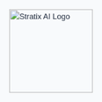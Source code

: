 <html lang="en">
<head>
    <meta charset="UTF-8">
    <meta name="viewport" content="width=device-width, initial-scale=1.0, maximum-scale=1.0, user-scalable=no">
    <meta name="description" content="Stratix AI - Cutting-edge AI solutions for businesses">
    <!-- OpenGraph / Social Media Meta Tags -->
    <meta property="og:title" content="Stratix AI | AI Solutions for Business Growth">
    <meta property="og:description" content="Innovative AI solutions designed to help startups and growing businesses compete in the digital age.">
    <meta property="og:type" content="website">
    <meta property="og:url" content="https://stratixai.com">
    <meta property="og:image" content="https://res.cloudinary.com/dhpl09d00/image/upload/v1744120867/Screenshot_2025-04-07_at_9.52.00_PM_vpj01g.png">
    <!-- Favicon -->
    <link rel="icon" href="https://res.cloudinary.com/dhpl09d00/image/upload/v1744120867/Screenshot_2025-04-07_at_9.52.00_PM_vpj01g.png" type="image/png">
    <title>Stratix AI | AI Solutions for Business Growth</title>
    <!-- Preconnect to external resources -->
    <link rel="preconnect" href="https://fonts.googleapis.com">
    <link rel="preconnect" href="https://fonts.gstatic.com" crossorigin>
    <link href="https://fonts.googleapis.com/css2?family=Space+Grotesk:wght@300;400;500;600;700&display=swap" rel="stylesheet">
    <link rel="preload" href="https://cdnjs.cloudflare.com/ajax/libs/font-awesome/6.4.0/css/all.min.css" as="style" onload="this.onload=null;this.rel='stylesheet'">
    <noscript><link rel="stylesheet" href="https://cdnjs.cloudflare.com/ajax/libs/font-awesome/6.4.0/css/all.min.css"></noscript>
    <link rel="preload" href="https://cdn.jsdelivr.net/npm/locomotive-scroll@4.1.4/dist/locomotive-scroll.min.css" as="style" onload="this.onload=null;this.rel='stylesheet'">
    <noscript><link rel="stylesheet" href="https://cdn.jsdelivr.net/npm/locomotive-scroll@4.1.4/dist/locomotive-scroll.min.css"></noscript>
    <!-- Structured Data -->
    <script type="application/ld+json">
    {
      "@context": "https://schema.org",
      "@type": "Organization",
      "name": "Stratix AI",
      "url": "https://stratixai.com",
      "logo": "https://res.cloudinary.com/dhpl09d00/image/upload/v1744120867/Screenshot_2025-04-07_at_9.52.00_PM_vpj01g.png",
      "description": "Innovative AI solutions for the modern business",
      "address": {
        "@type": "PostalAddress",
        "addressLocality": "San Francisco",
        "addressRegion": "CA",
        "postalCode": "94107",
        "addressCountry": "US"
      },
      "contactPoint": {
        "@type": "ContactPoint",
        "contactType": "customer support",
        "email": "contact@stratixai.com"
      }
    }
    </script>
    <style>
        :root {
            --primary: #2563eb;
            --primary-dark: #1d4ed8;
            --dark: #1e293b;
            --light: #f8fafc;
            --gray: #94a3b8;
            --success: #10b981;
            --cursor-x: 0px;
            --cursor-y: 0px;
        }
       body {
    cursor: default; /* Set cursor visibility for better accessibility */
}
        body {
            font-family: 'Space Grotesk', sans-serif;
            line-height: 1.6;
            color: var(--dark);
            background-color: var(--light);
            overflow-x: hidden;
            transition: background 0.5s ease;
        }
        /* Dark Mode */
        body.dark-mode {
            background-color: #0f172a;
            color: #f8fafc;
        }
        body.dark-mode section:nth-child(even) {
            background-color: #1e293b;
        }
        body.dark-mode .tech-card,
        body.dark-mode .network-node,
        body.dark-mode .contact-form {
            background-color: #1e293b;
            border-color: #334155;
            color: #f8fafc;
        }
        body.dark-mode p {
            color: #cbd5e1;
        }
        body.dark-mode input,
        body.dark-mode textarea,
        body.dark-mode select {
            background: #1e293b;
            border-color: #334155;
            color: #f8fafc;
        }
        /* Splash Screen */
        #splash {
            position: fixed;
            top: 0;
            left: 0;
            width: 100%;
            height: 100%;
            background-color: var(--light);
            display: flex;
            justify-content: center;
            align-items: center;
            z-index: 9999;
            transition: opacity 1s ease;
        }
        #splash img {
            width: 150px;
            height: auto;
            animation: pulse 2s infinite;
        }
        @keyframes pulse {
            0% { transform: scale(1); }
            50% { transform: scale(1.1); }
            100% { transform: scale(1); }
        }
        /* Floating Shapes Background */
        .floating-shapes {
            position: absolute;
            width: 100%;
            height: 100%;
            overflow: hidden;
            z-index: -1;
            top: 0;
            left: 0;
        }
        .shape {
            position: absolute;
            opacity: 0.15;
            filter: blur(60px);
            border-radius: 50%;
        }
        .shape-1 {
            width: 400px;
            height: 400px;
            background: var(--primary);
            top: 10%;
            left: 5%;
            animation: float 15s infinite ease-in-out;
        }
        .shape-2 {
            width: 300px;
            height: 300px;
            background: #10b981;
            bottom: 15%;
            right: 10%;
            animation: float 12s infinite ease-in-out reverse;
        }
        .shape-3 {
            width: 250px;
            height: 250px;
            background: #7c3aed;
            top: 40%;
            right: 20%;
            animation: float 18s infinite ease-in-out;
            animation-delay: 2s;
        }
        @keyframes float {
            0%, 100% { transform: translate(0, 0) rotate(0deg); }
            50% { transform: translate(30px, 40px) rotate(5deg); }
        }
        /* Gradient Backgrounds */
        .gradient-bg {
            background: radial-gradient(circle at 70% 30%, rgba(37, 99, 235, 0.08) 0%, rgba(255,255,255,1) 60%);
        }
        body.dark-mode .gradient-bg {
            background: radial-gradient(circle at 70% 30%, rgba(37, 99, 235, 0.1) 0%, rgba(15, 23, 42, 1) 60%);
        }
        .gradient-text {
            background: linear-gradient(90deg, var(--primary), #7c3aed);
            -webkit-background-clip: text;
            -webkit-text-fill-color: transparent;
            display: inline;
        }
        /* Tech Cards */
        .tech-card {
            background: white;
            border-radius: 16px;
            padding: 2rem;
            box-shadow: 0 10px 30px rgba(0, 0, 0, 0.05);
            position: relative;
            overflow: hidden;
            transition: transform 0.4s ease, box-shadow 0.4s ease;
            border: 1px solid rgba(0, 0, 0, 0.03);
            will-change: transform;
        }
        body.dark-mode .tech-card {
            box-shadow: 0 10px 30px rgba(0, 0, 0, 0.2);
        }
        .tech-card::before {
            content: '';
            position: absolute;
            top: -50%;
            left: -50%;
            width: 200%;
            height: 200%;
            background: linear-gradient(45deg, transparent, rgba(37, 99, 235, 0.03), transparent);
            transform: rotate(45deg);
            z-index: 0;
            transition: all 0.6s ease;
        }
        .tech-card:hover {
            transform: translateY(-8px);
            box-shadow: 0 15px 40px rgba(0, 0, 0, 0.1);
        }
        body.dark-mode .tech-card:hover {
            box-shadow: 0 15px 40px rgba(0, 0, 0, 0.3);
        }
        .tech-card:hover::before {
            transform: rotate(45deg) translate(10%, 10%);
        }
        /* AI Chips */
        .ai-chip {
            display: inline-block;
            background: rgba(37, 99, 235, 0.1);
            color: var(--primary);
            padding: 0.5rem 1rem;
            border-radius: 100px;
            font-size: 0.9rem;
            margin-right: 0.5rem;
            margin-bottom: 0.5rem;
            transition: all 0.3s ease;
        }
        body.dark-mode .ai-chip {
            background: rgba(37, 99, 235, 0.2);
        }
        .ai-chip:hover {
            background: rgba(37, 99, 235, 0.2);
            transform: translateY(-2px);
        }
        body.dark-mode .ai-chip:hover {
            background: rgba(37, 99, 235, 0.3);
        }
        /* Animated Illustrations */
        .animated-illustration {
            width: 100%;
            max-width: 500px;
            height: auto;
            margin: 2rem auto;
            position: relative;
        }
        .pulse-dot {
            position: absolute;
            width: 12px;
            height: 12px;
            background: var(--primary);
            border-radius: 50%;
            animation: pulse 2s infinite;
        }
        @keyframes pulse {
            0%, 100% { transform: scale(1); opacity: 1; }
            50% { transform: scale(1.3); opacity: 0.7; }
        }
        /* Network Grid */
        .network-grid {
            display: grid;
            grid-template-columns: repeat(3, 1fr);
            gap: 1rem;
            margin: 3rem 0;
        }
        .network-node {
            background: white;
            border-radius: 12px;
            padding: 1.5rem;
            text-align: center;
            transition: all 0.3s ease;
            position: relative;
            overflow: hidden;
            will-change: transform;
        }
        .network-node::after {
            content: '';
            position: absolute;
            top: 0;
            left: 0;
            width: 100%;
            height: 4px;
            background: linear-gradient(90deg, var(--primary), #7c3aed);
        }
        .network-node:hover {
            transform: translateY(-5px);
            box-shadow: 0 10px 25px rgba(0, 0, 0, 0.08);
        }
        body.dark-mode .network-node:hover {
            box-shadow: 0 10px 25px rgba(0, 0, 0, 0.3);
        }
        /* Header */
        header {
            position: fixed;
            top: 0;
            width: 100%;
            background-color: rgba(255, 255, 255, 0.95);
            box-shadow: 0 2px 10px rgba(0, 0, 0, 0.1);
            z-index: 100;
            transition: all 0.3s ease;
            backdrop-filter: blur(10px);
        }
        body.dark-mode header {
            background-color: rgba(15, 23, 42, 0.95);
            box-shadow: 0 2px 10px rgba(0, 0, 0, 0.3);
        }
        header.scrolled {
            background-color: rgba(255, 255, 255, 0.98);
            box-shadow: 0 4px 15px rgba(0, 0, 0, 0.1);
        }
        body.dark-mode header.scrolled {
            background-color: rgba(15, 23, 42, 0.98);
        }
        nav {
            display: flex;
            justify-content: space-between;
            align-items: center;
            padding: 1rem 2rem;
            max-width: 1400px;
            margin: 0 auto;
        }
        .logo img {
            height: 40px;
            width: auto;
            transition: transform 0.3s ease;
        }
        .logo:hover img {
            transform: scale(1.05);
        }
        .nav-links {
            display: flex;
            gap: 2rem;
            align-items: center;
        }
        .nav-links a {
            text-decoration: none;
            color: var(--dark);
            font-weight: 500;
            transition: color 0.3s ease;
            position: relative;
        }
        body.dark-mode .nav-links a {
            color: #f8fafc;
        }
        .nav-links a:hover {
            color: var(--primary);
        }
        .nav-links a:after {
            content: '';
            position: absolute;
            width: 0;
            height: 2px;
            bottom: -5px;
            left: 0;
            background-color: var(--primary);
            transition: width 0.3s ease;
        }
        .nav-links a:hover:after {
            width: 100%;
        }
        .cta-btn {
            background-color: var(--primary);
            color: white;
            padding: 0.6rem 1.2rem;
            border-radius: 6px;
            font-weight: 600;
            transition: all 0.3s ease;
            position: relative;
            overflow: hidden;
        }
        .cta-btn:hover {
            background-color: var(--primary-dark);
            transform: translateY(-2px);
            box-shadow: 0 5px 15px rgba(37, 99, 235, 0.3);
        }
        .cta-btn::after {
            content: '';
            position: absolute;
            top: -50%;
            left: -50%;
            width: 200%;
            height: 200%;
            background: linear-gradient(transparent, rgba(255,255,255,0.3), transparent);
            transform: rotate(45deg);
            transition: all 0.6s ease;
        }
        .cta-btn:hover::after {
            left: 100%;
        }
        #menu-toggle {
            display: none;
            background: none;
            border: none;
            font-size: 1.5rem;
            cursor: none;
            color: var(--dark);
            transition: transform 0.3s ease;
        }
        body.dark-mode #menu-toggle {
            color: #f8fafc;
        }
        #menu-toggle:hover {
            transform: scale(1.1);
        }
        /* Dark Mode Toggle */
        .dark-mode-toggle {
            position: relative;
            width: 50px;
            height: 24px;
            background: #e2e8f0;
            border-radius: 12px;
            cursor: none;
            transition: background 0.3s ease;
            margin-left: 1rem;
        }
        body.dark-mode .dark-mode-toggle {
            background: #334155;
        }
        .toggle-thumb {
            position: absolute;
            top: 2px;
            left: 2px;
            width: 20px;
            height: 20px;
            background: var(--primary);
            border-radius: 50%;
            transition: transform 0.3s ease;
        }
        body.dark-mode .toggle-thumb {
            transform: translateX(26px);
        }
        /* Main Content */
        main {
            padding-top: 80px;
            max-width: 1400px;
            margin: 0 auto;
            position: relative;
        }
        section {
            padding: 6rem 2rem;
            scroll-margin-top: 80px;
            position: relative;
        }
        section:nth-child(even) {
            background-color: #f1f5f9;
        }
        body.dark-mode section:nth-child(even) {
            background-color: #1e293b;
        }
        h1, h2, h3 {
            line-height: 1.2;
            margin-bottom: 1.5rem;
        }
        h1 {
            font-size: 3.5rem;
            font-weight: 700;
        }
        h2 {
            font-size: 2.5rem;
            text-align: center;
            margin-bottom: 3rem;
            position: relative;
        }
        h2:after {
            content: '';
            position: absolute;
            width: 80px;
            height: 4px;
            background: linear-gradient(90deg, var(--primary), #7c3aed);
            bottom: -15px;
            left: 50%;
            transform: translateX(-50%);
            border-radius: 2px;
        }
        h3 {
            font-size: 1.5rem;
            color: var(--primary);
        }
        p {
            margin-bottom: 1rem;
            color: var(--gray);
        }
        body.dark-mode p {
            color: #94a3b8;
        }
        /* Hero Section */
        .hero {
            min-height: 80vh;
            display: flex;
            flex-direction: column;
            justify-content: center;
            align-items: center;
            text-align: center;
            position: relative;
            overflow: hidden;
        }
        .hero-content {
            position: relative;
            z-index: 2;
            max-width: 800px;
        }
        .hero p {
            font-size: 1.5rem;
            max-width: 700px;
            margin: 2rem auto;
        }
        .hero button {
            background-color: var(--primary);
            color: white;
            border: none;
            padding: 1rem 2rem;
            font-size: 1.1rem;
            border-radius: 8px;
            cursor: none;
            font-weight: 600;
            transition: all 0.4s ease;
            position: relative;
            overflow: hidden;
            box-shadow: 0 10px 20px rgba(37, 99, 235, 0.2);
        }
        .hero button:hover {
            background-color: var(--primary-dark);
            transform: translateY(-5px);
            box-shadow: 0 15px 30px rgba(37, 99, 235, 0.3);
        }
        .hero button::after {
            content: '';
            position: absolute;
            top: -50%;
            left: -50%;
            width: 200%;
            height: 200%;
            background: linear-gradient(transparent, rgba(255,255,255,0.4), transparent);
            transform: rotate(45deg);
            transition: all 0.6s ease;
        }
        .hero button:hover::after {
            left: 100%;
        }
        /* Typing Animation */
        .typing-text {
            display: inline-block;
            position: relative;
        }
        .typing-text::after {
            content: '|';
            position: absolute;
            right: -8px;
            animation: blink 0.7s infinite;
        }
        @keyframes blink {
            0%, 100% { opacity: 1; }
            50% { opacity: 0; }
        }
        /* Grid Layouts */
        .services-list, .industries-list {
            display: grid;
            grid-template-columns: repeat(auto-fit, minmax(300px, 1fr));
            gap: 2rem;
            margin-top: 2rem;
        }
        /* Contact Form */
        .contact-form {
            max-width: 600px;
            margin: 0 auto;
            background: white;
            padding: 2.5rem;
            border-radius: 16px;
            box-shadow: 0 10px 30px rgba(0, 0, 0, 0.08);
            position: relative;
            overflow: hidden;
        }
        body.dark-mode .contact-form {
            box-shadow: 0 10px 30px rgba(0, 0, 0, 0.2);
        }
        .contact-form::before {
            content: '';
            position: absolute;
            top: 0;
            left: 0;
            width: 100%;
            height: 5px;
            background: linear-gradient(90deg, var(--primary), #7c3aed);
        }
        .contact-form p {
            text-align: center;
            margin-bottom: 2rem;
        }
        form {
            display: flex;
            flex-direction: column;
            gap: 1.5rem;
        }
        .form-group {
            position: relative;
        }
        label {
            font-weight: 500;
            color: var(--dark);
            margin-bottom: 0.5rem;
            display: block;
        }
        body.dark-mode label {
            color: #f8fafc;
        }
        input, textarea, select {
            padding: 0.8rem 1rem;
            border: 1px solid #e2e8f0;
            border-radius: 8px;
            font-family: inherit;
            font-size: 1rem;
            transition: all 0.3s ease;
            width: 100%;
            background: #f8fafc;
        }
        input:focus, textarea:focus, select:focus {
            outline: none;
            border-color: var(--primary);
            box-shadow: 0 0 0 3px rgba(37, 99, 235, 0.1);
            background: white;
        }
        body.dark-mode input:focus,
        body.dark-mode textarea:focus,
        body.dark-mode select:focus {
            background: #1e293b;
            box-shadow: 0 0 0 3px rgba(37, 99, 235, 0.2);
        }
        textarea {
            resize: vertical;
            min-height: 150px;
        }
        form button {
            background-color: var(--primary);
            color: white;
            border: none;
            padding: 1rem;
            font-size: 1rem;
            border-radius: 8px;
            cursor: none;
            font-weight: 600;
            transition: all 0.3s ease;
            margin-top: 1rem;
        }
        form button:hover {
            background-color: var(--primary-dark);
            transform: translateY(-2px);
            box-shadow: 0 5px 15px rgba(37, 99, 235, 0.2);
        }
        /* Footer */
        footer {
            text-align: center;
            padding: 3rem 2rem;
            background-color: var(--dark);
            color: white;
            position: relative;
            overflow: hidden;
        }
        footer::before {
            content: '';
            position: absolute;
            top: 0;
            left: 0;
            width: 100%;
            height: 5px;
            background: linear-gradient(90deg, var(--primary), #7c3aed);
        }
        footer p {
            color: rgba(255,255,255,0.8);
        }
        .footer-content {
            max-width: 1200px;
            margin: 0 auto;
            display: grid;
            grid-template-columns: repeat(auto-fit, minmax(200px, 1fr));
            gap: 2rem;
            text-align: left;
            padding-bottom: 2rem;
        }
        .footer-logo img {
            height: 40px;
            margin-bottom: 1rem;
            filter: brightness(0) invert(1);
        }
        .footer-links h3 {
            color: white;
            margin-bottom: 1rem;
            font-size: 1.2rem;
        }
        .footer-links ul {
            list-style: none;
        }
        .footer-links li {
            margin-bottom: 0.5rem;
        }
        .footer-links a {
            color: rgba(255,255,255,0.8);
            text-decoration: none;
            transition: color 0.3s ease;
        }
        .footer-links a:hover {
            color: white;
        }
        .social-links {
            display: flex;
            gap: 1rem;
            margin-top: 1rem;
        }
        .social-links a {
            color: white;
            width: 40px;
            height: 40px;
            border-radius: 50%;
            background: rgba(255,255,255,0.1);
            display: flex;
            align-items: center;
            justify-content: center;
            transition: all 0.3s ease;
        }
        .social-links a:hover {
            background: var(--primary);
            transform: translateY(-3px);
        }
        .footer-bottom {
            border-top: 1px solid rgba(255, 255, 255, 0.1);
            padding-top: 1.5rem;
            margin-top: 2rem;
        }
        /* Animations */
        .fade-in {
            opacity: 0;
        }
        @keyframes fadeIn {
            to { opacity: 1; }
        }
        /* Back to Top Button */
        #back-to-top {
            position: fixed;
            bottom: 2rem;
            right: 2rem;
            width: 50px;
            height: 50px;
            background-color: var(--primary);
            color: white;
            border: none;
            border-radius: 50%;
            display: flex;
            justify-content: center;
            align-items: center;
            cursor: none;
            opacity: 0;
            visibility: hidden;
            transition: all 0.3s ease;
            z-index: 99;
            box-shadow: 0 5px 15px rgba(0, 0, 0, 0.1);
        }
        #back-to-top.visible {
            opacity: 1;
            visibility: visible;
        }
        #back-to-top:hover {
            background-color: var(--primary-dark);
            transform: translateY(-5px);
        }
        /* Loading Bar */
        .loading-bar {
            position: fixed;
            top: 0;
            left: 0;
            height: 3px;
            background: linear-gradient(90deg, var(--primary), #7c3aed);
            z-index: 1000;
            transition: width 0.4s ease;
        }
        /* Mobile Styles */
        @media (max-width: 768px) {
            h1 {
                font-size: 2.5rem;
            }
            h2 {
                font-size: 2rem;
            }
            .nav-links {
                position: fixed;
                top: 80px;
                left: 0;
                width: 100%;
                background-color: white;
                flex-direction: column;
                gap: 1rem;
                padding: 2rem;
                box-shadow: 0 10px 15px rgba(0, 0, 0, 0.1);
                transform: translateY(-150%);
                transition: transform 0.3s ease;
            }
            body.dark-mode .nav-links {
                background-color: #1e293b;
                box-shadow: 0 10px 15px rgba(0, 0, 0, 0.3);
            }
            .nav-links.show {
                transform: translateY(0);
            }
            .nav-links a {
                padding: 0.5rem 0;
            }
            #menu-toggle {
                display: block;
            }
            section {
                padding: 4rem 1.5rem;
            }
            .hero {
                min-height: 70vh;
                padding: 0 1.5rem;
            }
            .services-list, .industries-list {
                grid-template-columns: 1fr;
            }
            .footer-content {
                grid-template-columns: 1fr;
                text-align: center;
            }
            .footer-links {
                text-align: center;
            }
            .social-links {
                justify-content: center;
            }
            .network-grid {
                grid-template-columns: 1fr;
            }
        }
    </style>
</head>

<body>
    <div class="loading-bar"></div>
    <div id="splash">
        <img src="https://res.cloudinary.com/dhpl09d00/image/upload/v1744120867/Screenshot_2025-04-07_at_9.52.00_PM_vpj01g.png" alt="Stratix AI Logo">
    </div>
    <div class="cursor"></div>
    <div class="cursor-follower"></div>
    <div class="floating-shapes">
        <div class="shape shape-1"></div>
        <div class="shape shape-2"></div>
        <div class="shape shape-3"></div>
    </div>
    <header>
        <nav>
            <div class="logo">
                <img src="https://res.cloudinary.com/dhpl09d00/image/upload/v1744120867/Screenshot_2025-04-07_at_9.52.00_PM_vpj01g.png" alt="Stratix AI Logo" loading="lazy">
            </div>
            <div class="nav-links">
                <a href="#about" aria-label="About Section">About</a>
                <a href="#services" aria-label="Services Section">Services</a>
                <a href="#industries" aria-label="Industries Section">Industries</a>
                <a href="#contact" aria-label="Contact Section">Contact</a>
                <a class="cta-btn" href="#signup" aria-label="Free Demo">Free Demo</a>
               <button class="dark-mode-toggle" aria-label="Toggle Dark Mode">
    <span class="toggle-thumb" aria-hidden="true"></span>
</button>
            <button id="menu-toggle" aria-label="Toggle Navigation" aria-expanded="false">☰</button>
        </nav>
    </header>
    <main>
        <section class="hero gradient-bg fade-in" id="hero">
            <div class="hero-content">
                <h1>Transform Your Business with <span class="gradient-text typing-text">AI</span></h1>
                <p>Innovative AI solutions designed to help startups and growing businesses compete in the digital age.</p>
                <button onclick="window.location.href='#contact'" aria-label="Get Started">Get Started Today</button>
            </div>    
            <div class="animated-illustration">
               <svg viewBox="0 0 500 300" xmlns="http://www.w3.org/2000/svg" role="img" aria-labelledby="svgDesc">
    <title id="svgDesc">AI network illustration showing nodes and connections</title>
                    <!-- AI network illustration -->
                    <circle cx="250" cy="150" r="100" fill="none" stroke="var(--primary)" stroke-width="2" stroke-dasharray="5,5"/>
                    <circle cx="250" cy="150" r="70" fill="none" stroke="var(--primary)" stroke-width="2" stroke-dasharray="3,3"/>  
                    <!-- Nodes -->
                    <circle cx="250" cy="150" r="10" fill="var(--primary)"/>
                    <circle cx="150" cy="150" r="8" fill="var(--primary)" class="pulse-dot" style="top: 140px; left: 140px;"/>
                    <circle cx="350" cy="150" r="8" fill="var(--primary)" class="pulse-dot" style="top: 140px; left: 340px; animation-delay: 0.5s;"/>
                    <circle cx="250" cy="50" r="8" fill="var(--primary)" class="pulse-dot" style="top: 40px; left: 240px; animation-delay: 1s;"/>
                    <circle cx="250" cy="250" r="8" fill="var(--primary)" class="pulse-dot" style="top: 240px; left: 240px; animation-delay: 1.5s;"/>
                    <!-- Connecting lines -->
                   /* Move the CSS rule for reduced-motion to the stylesheet */
@media (prefers-reduced-motion: reduce) {
    * {
        animation: none;
        transition: none;
    }
}
                    <line x1="250" y1="150" x2="350" y2="150" stroke="var(--primary)" stroke-width="2" stroke-opacity="0.3"/>
                    <line x1="250" y1="150" x2="250" y2="50" stroke="var(--primary)" stroke-width="2" stroke-opacity="0.3"/>
                    <line x1="250" y1="150" x2="250" y2="250" stroke="var(--primary)" stroke-width="2" stroke-opacity="0.3"/>
                </svg>
            </div>
        </section>
        <section id="about" class="fade-in">
            <h2>About Us</h2>
            <div class="about-content">
                <div class="tech-card" style="max-width: 1000px; margin: 0 auto;">
                    <h3 style="color: var(--primary); margin-bottom: 1rem;">The Future of Business AI Starts Here</h3>
                    <p>Stratix AI is a forward-thinking startup dedicated to bringing powerful AI solutions to businesses at all stages. Founded in 2024, we're building the tools that will help shape the future of intelligent business operations.</p>
                    <p>Our team combines cutting-edge technical expertise with a deep understanding of business challenges. We're passionate about creating AI solutions that are both powerful and accessible.</p>
                    <div style="margin-top: 2rem; display: flex; flex-wrap: wrap;">
                        <span class="ai-chip"><i class="fas fa-bolt" style="margin-right: 5px;"></i> Fast Implementation</span>
                        <span class="ai-chip"><i class="fas fa-lock" style="margin-right: 5px;"></i> Secure By Design</span>
                        <span class="ai-chip"><i class="fas fa-sync-alt" style="margin-right: 5px;"></i> Continuous Learning</span>
    <span class="ai-chip"><i class="fas fa-expand" style="margin-right: 5px;"></i> Scalable Solutions</span>
                    </div>
                </div>
                <div class="network-grid">
                    <div class="network-node">
                        <i class="fas fa-rocket" style="font-size: 2rem; color: var(--primary); margin-bottom: 1rem;"></i>
                        <h3>Innovation</h3>
                        <p>Pushing boundaries with cutting-edge AI research</p>
                    </div>
                    <div class="network-node">
                        <i class="fas fa-handshake" style="font-size: 2rem; color: var(--primary); margin-bottom: 1rem;"></i>
                        <h3>Partnership</h3>
                        <p>Collaborative approach to solving problems</p>
                    </div>
                    <div class="network-node">
                        <i class="fas fa-lightbulb" style="font-size: 2rem; color: var(--primary); margin-bottom: 1rem;"></i>
                        <h3>Creativity</h3>
                        <p>Unique solutions tailored to your needs</p>
                    </div>
                </div>
            </div>
        </section>
        <section id="services" class="fade-in gradient-bg">
            <h2>Our Services</h2>
            <div class="services-list">
                <div class="tech-card">
                    <h3><i class="fas fa-robot" style="margin-right: 10px;"></i> AI Consulting</h3>
                    <p>Strategic guidance to help you identify the best AI opportunities for your specific business needs and goals.</p>
                    <div style="margin-top: 1rem;">
                        <span class="ai-chip">Strategy</span>
                        <span class="ai-chip">Roadmapping</span>
                        <span class="ai-chip">Implementation</span>
                    </div>
                </div>
                <div class="tech-card">
                    <h3><i class="fas fa-brain" style="margin-right: 10px;"></i> Machine Learning</h3>
                    <p>Custom ML models designed to extract insights from your data and automate complex processes.</p>
                    <div style="margin-top: 1rem;">
                        <span class="ai-chip">Predictive Analytics</span>
                        <span class="ai-chip">Automation</span>
                    </div>
                </div>
                <div class="tech-card">
                    <h3><i class="fas fa-comment-dots" style="margin-right: 10px;"></i> NLP Solutions</h3>
                    <p>Natural language processing to help you understand and interact with customers more effectively.</p>
                    <div style="margin-top: 1rem;">
                        <span class="ai-chip">Chatbots</span>
                        <span class="ai-chip">Sentiment Analysis</span>
                    </div>
                </div>
                <div class="tech-card">
                    <h3><i class="fas fa-chart-line" style="margin-right: 10px;"></i> Data Analytics</h3>
                    <p>Transform your raw data into actionable insights with our advanced analytics platforms.</p>
                    <div style="margin-top: 1rem;">
                        <span class="ai-chip">Visualization</span>
                        <span class="ai-chip">Real-time</span>
                        <span class="ai-chip">Dashboards</span>
                    </div>
                </div>
                <div class="tech-card">
                    <h3><i class="fas fa-cogs" style="margin-right: 10px;"></i> Process Automation</h3>
                    <p>Streamline operations and reduce costs with intelligent automation solutions.</p>
                    <div style="margin-top: 1rem;">
                        <span class="ai-chip">RPA</span>
                        <span class="ai-chip">Workflows</span>
                    </div>
                </div>
                <div class="tech-card">
                    <h3><i class="fas fa-shield-alt" style="margin-right: 10px;"></i> AI Security</h3>
                    <p>Protect your business with AI-powered threat detection and prevention systems.</p>
                    <div style="margin-top: 1rem;">
                        <span class="ai-chip">Anomaly Detection</span>
                        <span class="ai-chip">Fraud Prevention</span>
                    </div>
                </div>
            </div>
        </section>
        <section id="industries" class="fade-in">
            <h2>Industries We Serve</h2>
            <div class="industries-list">
                <div class="tech-card">
                    <h3><i class="fas fa-heartbeat" style="margin-right: 10px;"></i> Healthcare</h3>
                    <p>AI solutions for diagnostics, patient care optimization, and medical research acceleration.</p>
                </div>
                <div class="tech-card">
                    <h3><i class="fas fa-money-bill-wave" style="margin-right: 10px;"></i> Finance</h3>
                    <p>Fraud detection, risk assessment, algorithmic trading, and personalized banking.</p>
                </div>
                <div class="tech-card">
                    <h3><i class="fas fa-shopping-cart" style="margin-right: 10px;"></i> Retail</h3>
                    <p>Personalized recommendations, inventory optimization, and customer experience enhancement.</p>
                </div>
                <div class="tech-card">
                    <h3><i class="fas fa-industry" style="margin-right: 10px;"></i> Manufacturing</h3>
                    <p>Predictive maintenance, quality control, and supply chain optimization.</p>
                </div>
                <div class="tech-card">
                    <h3><i class="fas fa-graduation-cap" style="margin-right: 10px;"></i> Education</h3>
                    <p>Adaptive learning platforms, automated grading, and student performance analytics.</p>
                </div>
                <div class="tech-card">
                    <h3><i class="fas fa-truck" style="margin-right: 10px;"></i> Logistics</h3>
                    <p>Route optimization, demand forecasting, and autonomous delivery systems.</p>
                </div>
            </div>
        </section>
        <section id="contact" class="fade-in gradient-bg">
            <h2>Get In Touch</h2>
            <div class="contact-form">
                <p>Ready to transform your business with AI? Contact us for a free consultation.</p>
                <form id="contactForm">
                    <input type="hidden" name="_csrf" value="csrf-token-placeholder">
                    <div class="form-group">
                        <label for="name">Name</label>
                        <input type="text" id="name" name="name" required aria-required="true">
                    </div>
                    <div class="form-group">
                        <label for="email">Email</label>
                        <input type="email" id="email" name="email" required aria-required="true">
                    </div>
                    <div class="form-group">
                        <label for="company">Company</label>
                        <input type="text" id="company" name="company">
                    </div>
                    <div class="form-group">
                        <label for="service">Service of Interest</label>
                        <select id="service" name="service" aria-label="Select a service">
                            <option value="">Select a service</option>
                            <option value="consulting">AI Consulting</option>
                            <option value="ml">Machine Learning</option>
                            <option value="nlp">NLP Solutions</option>
                            <option value="analytics">Data Analytics</option>
                            <option value="automation">Process Automation</option>
                            <option value="security">AI Security</option>
                        </select>
                    </div>
                    <div class="form-group">
                        <label for="message">Message</label>
                        <textarea id="message" name="message" required aria-required="true"></textarea>
                    </div>
                    <div class="form-group" aria-live="polite" id="formStatus"></div>
                    <button type="submit" aria-label="Send Message">Send Message</button>
                </form>
            </div>
        </section>
    </main>
    <footer>
        <div class="footer-content">
            <div class="footer-logo">
                <img src="https://res.cloudinary.com/dhpl09d00/image/upload/v1744120867/Screenshot_2025-04-07_at_9.52.00_PM_vpj01g.png" alt="Stratix AI Logo" loading="lazy">
                <p>Innovative AI solutions for the modern business.</p>
                <div class="social-links">
                    <a href="#" aria-label="Twitter"><i class="fab fa-twitter"></i></a>
                    <a href="#" aria-label="LinkedIn"><i class="fab fa-linkedin-in"></i></a>
                    <a href="#" aria-label="GitHub"><i class="fab fa-github"></i></a>
                    <a href="#" aria-label="YouTube"><i class="fab fa-youtube"></i></a>
                </div>
            </div>
            <div class="footer-links">
                <h3>Company</h3>
                <ul>
                    <li><a href="#about">About Us</a></li>
                    <li><a href="#services">Services</a></li>
                    <li><a href="#industries">Industries</a></li>
                    <li><a href="#">Careers</a></li>
                    <li><a href="#">Blog</a></li>
                </ul>
            </div>
            <div class="footer-links">
                <h3>Resources</h3>
                <ul>
                    <li><a href="#">Documentation</a></li>
                    <li><a href="#">API Reference</a></li>
                    <li><a href="#">Case Studies</a></li>
                    <li><a href="#">Whitepapers</a></li>
                    <li><a href="#">FAQ</a></li>
                </ul>
            </div>
            <div class="footer-links">
                <h3>Legal</h3>
                <ul>
                    <li><a href="#">Privacy Policy</a></li>
                    <li><a href="#">Terms of Service</a></li>
                    <li><a href="#">Security</a></li>
                    <li><a href="#">Cookie Policy</a></li>
                </ul>
            </div>
        </div>
        <div class="footer-bottom">
            <p>&copy; 2024 Stratix AI. All rights reserved.</p>
        </div>
    </footer>
    <button id="back-to-top" aria-label="Back to Top">
        <i class="fas fa-arrow-up"></i>
    </button>
    <script src="https://cdn.jsdelivr.net/npm/locomotive-scroll@4.1.4/dist/locomotive-scroll.min.js"></script>
    <script>
        // Feature detection
        const supportsSmoothScroll = 'scrollBehavior' in document.documentElement.style;
        // Wait for the DOM to be fully loaded
        document.addEventListener('DOMContentLoaded', function() {
            // Splash screen animation
            setTimeout(function() {
                const splash = document.getElementById('splash');
                if (splash) {
                    splash.style.opacity = '0';
                    setTimeout(function() {
                        splash.style.display = 'none';
                    }, 1000);
                }
            }, 1500);
            // Initialize Locomotive Scroll with fallback
           try {
    const mainElement = document.querySelector('main');
    if (mainElement) {
        const scroll = new LocomotiveScroll({
            el: mainElement,
            smooth: true,
            smartphone: { smooth: true },
            tablet: { smooth: true }
        });
    }
}
                // Update scroll when content changes
                if (scroll && typeof scroll.update === 'function') {
                    scroll.update();
                }
            } catch (e) {
                console.error('Locomotive Scroll initialization failed:', e);
                if (supportsSmoothScroll) {
                    document.documentElement.style.scrollBehavior = 'smooth';
                }
            }
            // Custom cursor with fallback for touch devices
            if (!('ontouchstart' in window || navigator.maxTouchPoints)) {
                const cursor = document.querySelector('.cursor');
                const cursorFollower = document.querySelector('.cursor-follower');
                const links = document.querySelectorAll('a, button, .ai-chip, input, textarea, select');
                document.addEventListener('mousemove', (e) => {
                    if (cursor) {
                        cursor.style.left = e.clientX + 'px';
                        cursor.style.top = e.clientY + 'px';
                    }
                    // Follower with delay
                    setTimeout(() => {
                        if (cursorFollower) {
                            cursorFollower.style.left = e.clientX + 'px';
                            cursorFollower.style.top = e.clientY + 'px';
                        }
                    }, 100);
                });
                // Cursor hover effects
                if (links.length && cursor && cursorFollower) {
                    links.forEach(link => {
                        link.addEventListener('mouseenter', () => {
                            cursor.style.transform = 'translate(-50%, -50%) scale(1.5)';
                            cursorFollower.style.transform = 'translate(-50%, -50%) scale(1.2)';
                        });  
                        link.addEventListener('mouseleave', () => {
                            cursor.style.transform = 'translate(-50%, -50%) scale(1)';
                            cursorFollower.style.transform = 'translate(-50%, -50%) scale(1)';
                        });
                    });
                }
            } else {
                // Remove custom cursor elements on touch devices
                const cursor = document.querySelector('.cursor');
                const cursorFollower = document.querySelector('.cursor-follower');
                if (cursor) cursor.remove();
                if (cursorFollower) cursorFollower.remove();
                document.body.style.cursor = 'default';
            }
            // Mobile menu toggle with ARIA attributes
            const menuToggle = document.getElementById('menu-toggle');
            const navLinks = document.querySelector('.nav-links');
            if (menuToggle && navLinks) {
                menuToggle.addEventListener('click', () => {
                    const isExpanded = navLinks.classList.toggle('show');
                    menuToggle.setAttribute('aria-expanded', isExpanded);
                    menuToggle.textContent = isExpanded ? '✕' : '☰';
                });
            }
            // Close mobile menu when clicking a link
            document.querySelectorAll('.nav-links a').forEach(link => {
                link.addEventListener('click', () => {
                    if (window.innerWidth <= 768 && navLinks && menuToggle) {
                        navLinks.classList.remove('show');
                        menuToggle.setAttribute('aria-expanded', 'false');
                        menuToggle.textContent = '☰';
                    }
                });
            });
            // Dark mode toggle with localStorage
            const darkModeToggle = document.querySelector('.dark-mode-toggle');
            if (darkModeToggle) {
                darkModeToggle.addEventListener('click', toggleDarkMode);
                darkModeToggle.addEventListener('keydown', (e) => {
                    if (e.key === 'Enter' || e.key === ' ') {
                        e.preventDefault();
                        toggleDarkMode();
                    }
                });
            }
            function toggleDarkMode() {
                document.body.classList.toggle('dark-mode');
                const isDarkMode = document.body.classList.contains('dark-mode');
                localStorage.setItem('darkMode', isDarkMode);
            }
            // Check for saved dark mode preference
            if (localStorage.getItem('darkMode') === 'true') {
                document.body.classList.add('dark-mode');
            }
            // Back to top button with smooth scroll polyfill if needed
            const backToTopButton = document.getElementById('back-to-top');
            if (backToTopButton) {
                window.addEventListener('scroll', () => {
                    if (window.pageYOffset > 300) {
                        backToTopButton.classList.add('visible');
                    } else {
                        backToTopButton.classList.remove('visible');
                    }
                });
                backToTopButton.addEventListener('click', () => {
                    if (supportsSmoothScroll) {
                        window.scrollTo({ top: 0, behavior: 'smooth' });
                    } else {
                        // Fallback for browsers without smooth scroll
                        const scrollStep = -window.scrollY / (500 / 15);
                        const scrollInterval = setInterval(() => {
                            if (window.scrollY !== 0) {
                                window.scrollBy(0, scrollStep);
                            } else {
                                clearInterval(scrollInterval);
                            }
                        }, 15);
                    }
                });
            }
            // Form submission with fetch API
            const contactForm = document.getElementById('contactForm');
            const formStatus = document.getElementById('formStatus');
            if (contactForm) {
                contactForm.addEventListener('submit', async (e) => {
                    e.preventDefault();
                    const submitButton = contactForm.querySelector('button[type="submit"]');  
                    try {
                        // Disable submit button during submission
                        submitButton.disabled = true;
                        submitButton.textContent = 'Sending...';    
                        // Get form values
                        const formData = new FormData(contactForm);
                        const data = Object.fromEntries(formData);   
                        // In a real implementation, you would send this to your server
                        console.log('Form submitted:', data);
                        // Simulate API call delay
                        await new Promise(resolve => setTimeout(resolve, 1500));
                        // Show success message
                        if (formStatus) {
                            formStatus.textContent = 'Thank you for your message! We will get back to you soon.';
                            formStatus.style.color = 'var(--success)';
                        }
                        contactForm.reset();
                    } catch (error) {
                        console.error('Form submission error:', error);
                        if (formStatus) {
                            formStatus.textContent = 'There was an error submitting your message. Please try again.';
                            formStatus.style.color = 'red';
                        }
                    } finally {
                        // Re-enable submit button
                        if (submitButton) {
                            submitButton.disabled = false;
                            submitButton.textContent = 'Send Message';
                        } 
                        // Clear status message after 5 seconds
                        if (formStatus) {
                            setTimeout(() => {
                                formStatus.textContent = '';
                            }, 5000);
                        }
                    }
                });
            }
            // Loading bar animation
            const loadingBar = document.querySelector('.loading-bar');
            if (loadingBar) {
                window.addEventListener('scroll', () => {
                    const scrollHeight = document.documentElement.scrollHeight - window.innerHeight;
                    const scrolled = (window.scrollY / scrollHeight) * 100;
                    loadingBar.style.width = scrolled + '%';
                });
            }
            // Typing animation with error handling
            const typingText = document.querySelector('.typing-text');
            if (typingText) {
                const words = ['AI', 'Machine Learning', 'Automation', 'Innovation'];
                let wordIndex = 0;
                let charIndex = 0;
                let isDeleting = false;
                let isEnd = false;
                function type() {
                    if (!typingText) return;      
                    const currentWord = words[wordIndex];
                    const currentChar = currentWord.substring(0, charIndex);
                    typingText.textContent = currentChar;   
                    if (!isDeleting && charIndex < currentWord.length) {
                        // Typing
                        charIndex++;
                        setTimeout(type, 100);
                    } else if (isDeleting && charIndex > 0) {
                        // Deleting
                        charIndex--;
                        setTimeout(type, 50);
                    } else {
                        // Change word
                        isDeleting = !isDeleting;
                        if (!isDeleting) {
                            wordIndex = (wordIndex + 1) % words.length;
                        }
                        setTimeout(type, 1000);
                    }
                }
                // Start typing animation
                setTimeout(type, 1000);
            }
            // Fade-in animation for sections with intersection observer
            const fadeElements = document.querySelectorAll('.fade-in');
            if (fadeElements.length) {
                if ('IntersectionObserver' in window) {
                    const observer = new IntersectionObserver((entries) => {
                        entries.forEach(entry => {
                            if (entry.isIntersecting) {
                                entry.target.style.animation = 'fadeIn 1s forwards';
                                observer.unobserve(entry.target);
                            }
                        });
                    }, { threshold: 0.1 });
                    fadeElements.forEach(element => {
                        observer.observe(element);
                    });
                } else {
                    // Fallback for browsers without IntersectionObserver
                    function checkFade() {
                        fadeElements.forEach(element => {
                            const elementTop = element.getBoundingClientRect().top;
                            const windowHeight = window.innerHeight; 
                            if (elementTop < windowHeight - 100) {
                                element.style.animation = 'fadeIn 1s forwards';
                            }
                        });
                    } 
                    // Initial check
                    checkFade(); 
                    // Check on scroll
                    window.addEventListener('scroll', checkFade);
                }
            }
            // Header scroll effect
            const header = document.querySelector('header');
            if (header) {
                window.addEventListener('scroll', () => {
                    if (window.scrollY > 50) {
                        header.classList.add('scrolled');
                    } else {
                        header.classList.remove('scrolled');
                    }
                });
            }
            // Add focus styles for keyboard navigation
            document.addEventListener('keyup', function(e) {
                if (e.key === 'Tab') {
                    document.documentElement.classList.add('keyboard-navigation');
                }
            });
            document.addEventListener('mousedown', function() {
                document.documentElement.classList.remove('keyboard-navigation');
            });
        });
        // Add keyboard focus styles
        const style = document.createElement('style');
        style.textContent = `
            .keyboard-navigation a:focus,
            .keyboard-navigation button:focus,
            .keyboard-navigation input:focus,
            .keyboard-navigation textarea:focus,
            .keyboard-navigation select:focus {
                outline: 2px solid var(--primary);
                outline-offset: 2px;
            }
        `;
        document.head.appendChild(style);
    </script>
</body>
</html>
